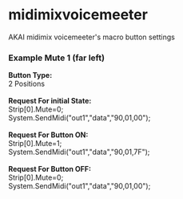 # midimixvoicemeeter
AKAI midimix voicemeeter's macro button settings

<h3>Example Mute 1 (far left)</h3>

<strong>Button Type:</br></strong>
2 Positions</br></br>
<strong>Request For initial State:</br></strong>
Strip[0].Mute=0;</br>
System.SendMidi("out1","data","90,01,00");</br></br>
<strong>Request For Button ON:</br></strong>
Strip[0].Mute=1;</br>
System.SendMidi("out1","data","90,01,7F");</br></br>
<strong>Request For Button OFF:</br></strong>
Strip[0].Mute=0;</br>
System.SendMidi("out1","data","90,01,00");</br></br>
